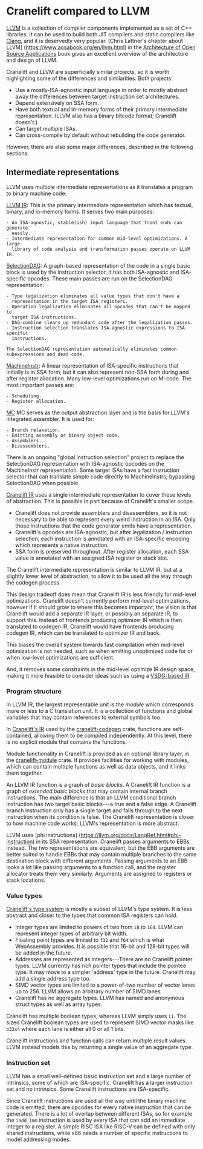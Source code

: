 # Cranelift compared to LLVM

[LLVM](https://llvm.org) is a collection of compiler components implemented as
a set of C++ libraries. It can be used to build both JIT compilers and static
compilers like [Clang](https://clang.llvm.org), and it is deservedly very
popular. [Chris Lattner's chapter about LLVM]
(https://www.aosabook.org/en/llvm.html) in the [Architecture of Open Source
Applications](https://aosabook.org/en/index.html>) book gives an excellent
overview of the architecture and design of LLVM.

Cranelift and LLVM are superficially similar projects, so it is worth
highlighting some of the differences and similarities. Both projects:

- Use a mostly-ISA-agnostic input language in order to mostly abstract away the
  differences between target instruction set architectures.
- Depend extensively on SSA form.
- Have both textual and in-memory forms of their primary intermediate
  representation. (LLVM also has a binary bitcode format; Cranelift doesn't.)
- Can target multiple ISAs.
- Can cross-compile by default without rebuilding the code generator.

However, there are also some major differences, described in the following sections.

## Intermediate representations

LLVM uses multiple intermediate representations as it translates a program to
binary machine code:

[LLVM IR](https://llvm.org/docs/LangRef.html):
    This is the primary intermediate representation which has textual, binary, and
    in-memory forms. It serves two main purposes:

    - An ISA-agnostic, stable(ish) input language that front ends can generate
      easily.
    - Intermediate representation for common mid-level optimizations. A large
      library of code analysis and transformation passes operate on LLVM IR.

[SelectionDAG](https://llvm.org/docs/CodeGenerator.html#instruction-selection-section):
    A graph-based representation of the code in a single basic block is used by
    the instruction selector. It has both ISA-agnostic and ISA-specific
    opcodes. These main passes are run on the SelectionDAG representation:

    - Type legalization eliminates all value types that don't have a
      representation in the target ISA registers.
    - Operation legalization eliminates all opcodes that can't be mapped to
      target ISA instructions.
    - DAG-combine cleans up redundant code after the legalization passes.
    - Instruction selection translates ISA-agnostic expressions to ISA-specific
      instructions.

    The SelectionDAG representation automatically eliminates common
    subexpressions and dead code.

[MachineInstr](https://llvm.org/docs/CodeGenerator.html#machine-code-representation):
    A linear representation of ISA-specific instructions that initially is in
    SSA form, but it can also represent non-SSA form during and after register
    allocation. Many low-level optimizations run on MI code. The most important
    passes are:

    - Scheduling.
    - Register allocation.

[MC](https://llvm.org/docs/CodeGenerator.html#the-mc-layer)
    MC serves as the output abstraction layer and is the basis for LLVM's
    integrated assembler. It is used for:

    - Branch relaxation.
    - Emitting assembly or binary object code.
    - Assemblers.
    - Disassemblers.

There is an ongoing "global instruction selection" project to replace the
SelectionDAG representation with ISA-agnostic opcodes on the MachineInstr
representation. Some target ISAs have a fast instruction selector that can
translate simple code directly to MachineInstrs, bypassing SelectionDAG when
possible.

[Cranelift IR](ir.md) uses a single intermediate representation to cover
these levels of abstraction. This is possible in part because of Cranelift's
smaller scope.

- Cranelift does not provide assemblers and disassemblers, so it is not
  necessary to be able to represent every weird instruction in an ISA. Only
  those instructions that the code generator emits have a representation.
- Cranelift's opcodes are ISA-agnostic, but after legalization / instruction
  selection, each instruction is annotated with an ISA-specific encoding which
  represents a native instruction.
- SSA form is preserved throughout. After register allocation, each SSA value
  is annotated with an assigned ISA register or stack slot.

The Cranelift intermediate representation is similar to LLVM IR, but at a slightly
lower level of abstraction, to allow it to be used all the way through the
codegen process.

This design tradeoff does mean that Cranelift IR is less friendly for mid-level
optimizations. Cranelift doesn't currently perform mid-level optimizations,
however if it should grow to where this becomes important, the vision is that
Cranelift would add a separate IR layer, or possibly an separate IR, to support
this. Instead of frontends producing optimizer IR which is then translated to
codegen IR, Cranelift would have frontends producing codegen IR, which can be
translated to optimizer IR and back.

This biases the overall system towards fast compilation when mid-level
optimization is not needed, such as when emitting unoptimized code for or when
low-level optimizations are sufficient.

And, it removes some constraints in the mid-level optimize IR design space,
making it more feasible to consider ideas such as using a
[VSDG-based IR](https://www.cl.cam.ac.uk/techreports/UCAM-CL-TR-705.pdf).

### Program structure

In LLVM IR, the largest representable unit is the *module* which corresponds
more or less to a C translation unit. It is a collection of functions and
global variables that may contain references to external symbols too.

In [Cranelift's IR](ir.md)
used by the [cranelift-codegen](https://docs.rs/cranelift-codegen/) crate,
functions are self-contained, allowing them to be compiled independently. At
this level, there is no explicit module that contains the functions.

Module functionality in Cranelift is provided as an optional library layer, in
the [cranelift-module](https://docs.rs/cranelift-module/) crate. It provides
facilities for working with modules, which can contain multiple functions as
well as data objects, and it links them together.

An LLVM IR function is a graph of *basic blocks*. A Cranelift IR function is a
graph of *extended basic blocks* that may contain internal branch instructions.
The main difference is that an LLVM conditional branch instruction has two
target basic blocks---a true and a false edge. A Cranelift branch instruction
only has a single target and falls through to the next instruction when its
condition is false. The Cranelift representation is closer to how machine code
works; LLVM's representation is more abstract.

LLVM uses [phi instructions]
(https://llvm.org/docs/LangRef.html#phi-instruction) in its SSA
representation. Cranelift passes arguments to EBBs instead. The two
representations are equivalent, but the EBB arguments are better suited to
handle EBBs that may contain multiple branches to the same destination block
with different arguments. Passing arguments to an EBB looks a lot like passing
arguments to a function call, and the register allocator treats them very
similarly. Arguments are assigned to registers or stack locations.

### Value types

[Cranelift's type system](ir.md#value-types) is mostly a subset of LLVM's type
system. It is less abstract and closer to the types that common ISA registers
can hold.

- Integer types are limited to powers of two from `i8` to
  `i64`. LLVM can represent integer types of arbitrary bit width.
- Floating point types are limited to `f32` and `f64`
  which is what WebAssembly provides. It is possible that 16-bit and 128-bit
  types will be added in the future.
- Addresses are represented as integers---There are no Cranelift pointer types.
  LLVM currently has rich pointer types that include the pointee type. It may
  move to a simpler 'address' type in the future. Cranelift may add a single
  address type too.
- SIMD vector types are limited to a power-of-two number of vector lanes up to
  256. LLVM allows an arbitrary number of SIMD lanes.
- Cranelift has no aggregate types. LLVM has named and anonymous struct types as
  well as array types.

Cranelift has multiple boolean types, whereas LLVM simply uses `i1`. The sized
Cranelift boolean types are used to represent SIMD vector masks like `b32x4`
where each lane is either all 0 or all 1 bits.

Cranelift instructions and function calls can return multiple result values. LLVM
instead models this by returning a single value of an aggregate type.

### Instruction set

LLVM has a small well-defined basic instruction set and a large number of
intrinsics, some of which are ISA-specific. Cranelift has a larger instruction
set and no intrinsics. Some Cranelift instructions are ISA-specific.

Since Cranelift instructions are used all the way until the binary machine code
is emitted, there are opcodes for every native instruction that can be
generated. There is a lot of overlap between different ISAs, so for example the
`iadd_imm` instruction is used by every ISA that can add an
immediate integer to a register. A simple RISC ISA like RISC-V can be defined
with only shared instructions, while x86 needs a number of specific
instructions to model addressing modes.
